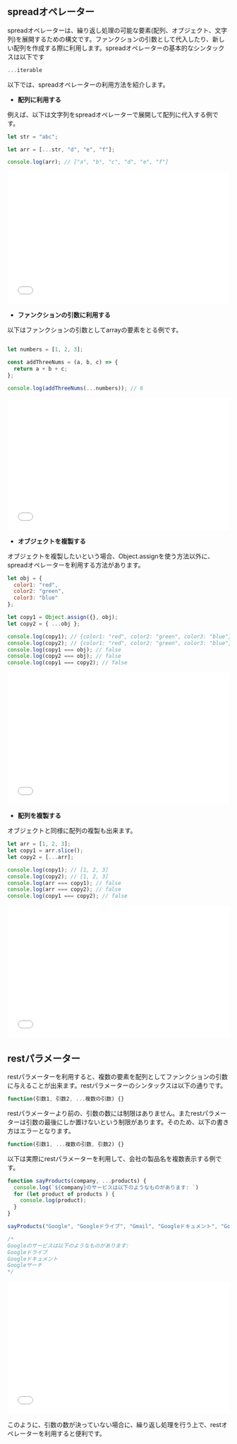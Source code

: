 ## spreadオペレーター

spreadオペレーターは、繰り返し処理の可能な要素(配列、オブジェクト、文字列)を展開するための構文です。ファンクションの引数として代入したり、新しい配列を作成する際に利用します。spreadオペレーターの基本的なシンタックスは以下です

```javascript
...iterable
```

以下では、spreadオペレーターの利用方法を紹介します。

- **配列に利用する**

例えば、以下は文字列をspreadオペレーターで展開して配列に代入する例です。

```javascript
let str = "abc";

let arr = [...str, "d", "e", "f"];

console.log(arr); // ["a", "b", "c", "d", "e", "f"]
```

<iframe width="100%" height="300" src="//jsfiddle.net/codegrit_hiro/k2tgjsw6/1/embedded/js,result/dark/" allowfullscreen="allowfullscreen" allowpaymentrequest frameborder="0"></iframe>

- **ファンクションの引数に利用する**

以下はファンクションの引数としてarrayの要素をとる例です。

```javascript

let numbers = [1, 2, 3];

const addThreeNums = (a, b, c) => {
  return a + b + c;
};

console.log(addThreeNums(...numbers)); // 6
```

<iframe width="100%" height="300" src="//jsfiddle.net/codegrit_hiro/63nwvmbc/1/embedded/js,result/dark/" allowfullscreen="allowfullscreen" allowpaymentrequest frameborder="0"></iframe>

- **オブジェクトを複製する**

オブジェクトを複製したいという場合、Object.assignを使う方法以外に、spreadオペレーターを利用する方法があります。

```javascript
let obj = {
  color1: "red",
  color2: "green",
  color3: "blue"
};

let copy1 = Object.assign({}, obj);
let copy2 = { ...obj };

console.log(copy1); // {color1: "red", color2: "green", color3: "blue"}
console.log(copy2); // {color1: "red", color2: "green", color3: "blue"}
console.log(copy1 === obj); // false
console.log(copy2 === obj); // false
console.log(copy1 === copy2); // false
```

<iframe width="100%" height="300" src="//jsfiddle.net/codegrit_hiro/ag921m4j/2/embedded/js,result/dark/" allowfullscreen="allowfullscreen" allowpaymentrequest frameborder="0"></iframe>

- **配列を複製する**

オブジェクトと同様に配列の複製も出来ます。

```javascript
let arr = [1, 2, 3];
let copy1 = arr.slice();
let copy2 = [...arr];

console.log(copy1); // [1, 2, 3]
console.log(copy2); // [1, 2, 3]
console.log(arr === copy1); // false
console.log(arr === copy2); // false
console.log(copy1 === copy2); // false
```

<iframe width="100%" height="300" src="//jsfiddle.net/codegrit_hiro/pv0Ljgn5/1/embedded/js,result/dark/" allowfullscreen="allowfullscreen" allowpaymentrequest frameborder="0"></iframe>

## restパラメーター

restパラメーターを利用すると、複数の要素を配列としてファンクションの引数に与えることが出来ます。restパラメーターのシンタックスは以下の通りです。

```javascript
function(引数1, 引数2, ...複数の引数) {}
```

restパラメーターより前の、引数の数には制限はありません。またrestパラメーターは引数の最後にしか置けないという制限があります。そのため、以下の書き方はエラーとなります。

```javascript
function(引数1, ...複数の引数, 引数2) {}
```

以下は実際にrestパラメーターを利用して、会社の製品名を複数表示する例です。

```javascript
function sayProducts(company, ...products) {
  console.log(`${company}のサービスは以下のようなものがあります: `)
  for (let product of products ) {
    console.log(product);
  }
}

sayProducts("Google", "Googleドライブ", "Gmail", "Googleドキュメント", "Googleサーチ");

/* 
Googleのサービスは以下のようなものがあります:
Googleドライブ
Googleドキュメント
Googleサーチ
*/
```

<iframe width="100%" height="300" src="//jsfiddle.net/codegrit_hiro/ja3eom82/2/embedded/js,result/dark/" allowfullscreen="allowfullscreen" allowpaymentrequest frameborder="0"></iframe>

このように、引数の数が決っていない場合に、繰り返し処理を行う上で、restオペレーターを利用すると便利です。
